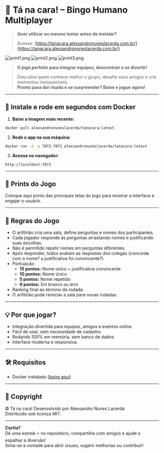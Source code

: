 # 🎉 Tá na cara! – Bingo Humano Multiplayer

> **Quer utilizar ou mesmo testar antes de instalar?**
>
> Acesse: [https://tanacara.alexsandronuneslacerda.com.br/](https://tanacara.alexsandronuneslacerda.com.br/)

![print1.png](./prints/print1.png)
![print2.png](./prints/print2.png)
![print3.png](./prints/print3.png)

> **O jogo perfeito para integrar equipes, descontrair e se divertir!**
>
> Descubra quem conhece melhor o grupo, desafie seus amigos e crie momentos inesquecíveis.  
> **Pronto para dar risada e se surpreender? Baixe e jogue agora!**

---

## 🚀 Instale e rode em segundos com Docker

1. **Baixe a imagem mais recente:**
```sh
docker pull alexsandronuneslacerda/tanacara:latest
```

2. **Rode o app na sua máquina:**
```sh
docker run -d -p 7072:7072 alexsandronuneslacerda/tanacara:latest
```

3. **Acesse no navegador:**
```
http://localhost:7072
```

---

## 📸 Prints do Jogo

Coloque aqui prints das principais telas do jogo para mostrar a interface e engajar o usuário.

---

## 📖 Regras do Jogo

- O anfitrião cria uma sala, define perguntas e nomes dos participantes.
- Cada jogador responde às perguntas arrastando nomes e justificando suas escolhas.
- Não é permitido repetir nomes em perguntas diferentes.
- Após responder, todos avaliam as respostas dos colegas (concorda com o nome? a justificativa foi convincente?).
- Pontuação:
  - **15 pontos:** Nome único + justificativa convincente
  - **10 pontos:** Nome único
  - **5 pontos:** Nome repetido
  - **0 pontos:** Em branco ou erro
- Ranking final ao término da rodada.
- O anfitrião pode reiniciar a sala para novas rodadas.

---

## 💡 Por que jogar?

- Integração divertida para equipes, amigos e eventos online.
- Fácil de usar, sem necessidade de cadastro.
- Rodando 100% em memória, sem banco de dados.
- Interface moderna e responsiva.

---

## 🛠️ Requisitos

- Docker instalado ([baixe aqui](https://www.docker.com/products/docker-desktop/))

---

## 📝 Copyright

© Tá na cara! 
Desenvolvido por Alexsandro Nunes Lacerda  
Distribuído sob licença MIT.

---

**Curtiu?**  
Dê uma estrela ⭐ no repositório, compartilhe com amigos e ajude a espalhar a diversão!  
Sinta-se à vontade para abrir issues, sugerir melhorias ou contribuir!
